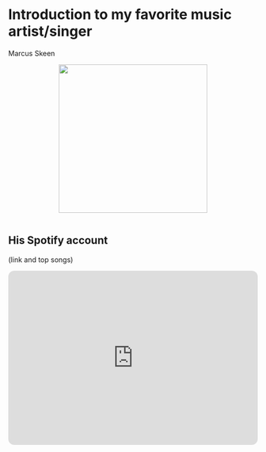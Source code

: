 <html>
<head>
 <link rel="stylesheet" type="text/css" href="style.css">
 <h1>Introduction to my favorite music artist/singer</h1>
  <p id='p1'>Marcus Skeen</p>
</head>
<body>
 <div align="center">
  <img src="https://yt3.googleusercontent.com/Ww_ArnTLI7r_w-fKOs5jSyot6y4PsP18_KQZ8cNB_9hDkArjGjx0rReEoTLVUU0EFpj8sASKUA=s900-c-k-c0x00ffffff-no-rj" height="300" width="300">
 </div>
 <p></p>
 
 <img src="" alt="">
 <h2>His Spotify account</h2>
 <p>(link and top songs)</p>
<iframe style="border-radius:12px" src="https://open.spotify.com/embed/artist/1igijuBBmlMLyOsrmVbLFE?utm_source=generator" width="100%" height="352" frameBorder="0" allowfullscreen="" allow="autoplay; clipboard-write; encrypted-media; fullscreen; picture-in-picture" loading="lazy"></iframe>
</body>
</html>
